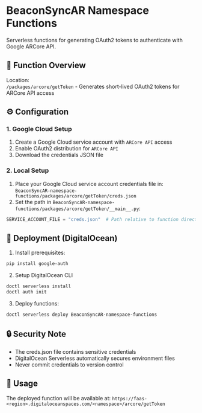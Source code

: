 # BeaconSyncAR Namespace Functions
Serverless functions for generating OAuth2 tokens to authenticate with Google ARCore API.

## 🔑 Function Overview

Location:  
`/packages/arcore/getToken` - Generates short-lived OAuth2 tokens for ARCore API access

## ⚙️ Configuration
### 1. Google Cloud Setup
1. Create a Google Cloud service account with `ARCore API` access
2. Enable OAuth2 distribution for `ARCore API`
3. Download the credentials JSON file

### 2. Local Setup
1. Place your Google Cloud service account credentials file in: 
`BeaconSyncAR-namespace-functions/packages/arcore/getToken/creds.json`
2. Set the path in `BeaconSyncAR-namespace-functions/packages/arcore/getToken/__main__.py`:
```python
SERVICE_ACCOUNT_FILE = "creds.json"  # Path relative to function directory
```

## 🚀 Deployment (DigitalOcean)
1. Install prerequisites:
```bash
pip install google-auth
```

2. Setup DigitalOcean CLI
```bash
doctl serverless install
doctl auth init
```

3. Deploy functions:
```bash
doctl serverless deploy BeaconSyncAR-namespace-functions
```
## 🔒 Security Note
- The creds.json file contains sensitive credentials
- DigitalOcean Serverless automatically secures environment files
- Never commit credentials to version control

## 📄 Usage
The deployed function will be available at:
`https://faas-<region>.digitaloceanspaces.com/<namespace>/arcore/getToken`
